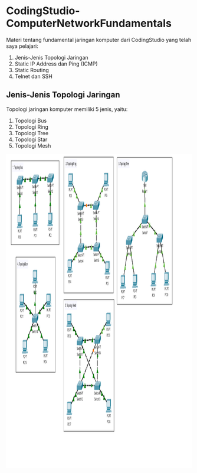 # CodingStudio-ComputerNetworkFundamentals
Materi tentang fundamental jaringan komputer dari CodingStudio yang telah saya pelajari:
1. Jenis-Jenis Topologi Jaringan
2. Static IP Address dan Ping (ICMP)
3. Static Routing
4. Telnet dan SSH

## Jenis-Jenis Topologi Jaringan
Topologi jaringan komputer memiliki 5 jenis, yaitu:
1. Topologi Bus
2. Topologi Ring
3. Topologi Tree
4. Topologi Star
5. Topologi Mesh

<img height="851" width="1450" src="https://github.com/eightball270/CodingStudio-ComputerNetworkFundamentals/blob/master/CodingStudio%20-%20Jenis-Jenis%20Topologi%20Jaringan.png">
